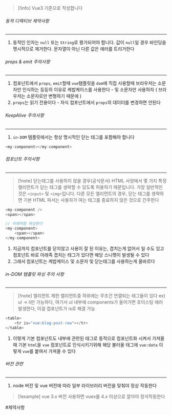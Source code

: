 
>[!info] Vue3 기준으로 작성합니다


###### 동적 디렉티브 제약사항
---
1. 동적인 인자는 `null` 또는 `String`로 평가되어야 합니다. 값이 `null`일 경우 바인딩을 명시적으로 제거한다. 문자열이 아닌 다른 값은 에러를 트리거한다


###### props & emit 주의사항
---
1. 컴포넌트에서 `props`, `emit`할때 `vue`탬플릿을 `dom`에 직접 사용할때 브라우저는 소문자만 인식하는 등등의 이유로 케밥케이스를 사용한다 - 및 소문자만 사용하자 ( 브라우저는 소문자로만 변형하기 때문에 )
2. `props`는 읽기 전용이다 - 자식 컴포넌트에서 `props`의 데이터를 변경하면 안된다


###### KeepAlive 주의사항
---
1. `in-DOM` 템플릿에서는 항상 명시적인 닫는 태그를 포함해야 합니다 

```js
<my-component></my-component>
```


###### 컴포넌트 주의사항
---
>[!note] 닫는태그를 사용하지 않을 경우(공식문서)
>HTML 사양에서 몇 가지 특정 엘리먼트가 닫는 태그를 생략할 수 있도록 허용하기 때문입니다. 가장 일반적인 것은 `<input>` 및 `<img>`입니다. 다른 모든 엘리먼트의 경우, 닫는 태그를 생략하면 기본 HTML 파서는 사용자가 여는 태그를 종료하지 않은 것으로 간주한다

```js
<my-component /> 
<span></span>

// 아래처럼 파싱된다
<my-component>
	<span></span>
</my-component> 
```

1. 지금까지 컴포넌트를 닫지않고 사용이 잘 된 이유는, 겹치는게 없어서 일 수도 있고 컴포넌트 바로 아래족 겹치는 태그가 있다면 해당 스니펫이 발생될 수 있다
2. 그래서 컴포넌트는 케밥케이스 및 소문자 및 닫는태그를 사용하는게 올바르다


###### in-DOM 템플릿 파싱 주의 사항
---
>[!note] 엘리먼트 제한
>엘리먼트중 하위에는 무조건 연결되는 태그들이 있다 
>ex) ul -> li만 가능하다, 여기서 ul 내부에 components가 들어가면 호이스팅 에러 발생한다,
>이걸 컴포넌트가 is로 해결 가능
```js
<table>
	<tr is="vue:blog-post-row"></tr>
</table>
```

1. 이렇게 기본 컴포넌트도 내부에 관련된 태그로 동적으로 컴포넌트화 시켜서 가져올때 기본 `html`을 `vue` 컴포넌트로 인식시키기위해  해당 불러올 태그에 `vue:data` 이렇게 `vue`를 붙여서 가져올 수 있다


###### 버전 관련
---
1. node 버전 및 vue 버전에 따라 일부 라이브러리 버전을 맞춰야 정상 작동한다

>[!example] vue 3.x 버전 사용하면 vuex를 4.x 이상으로 깔아야 정삭작동한다



#제약사항